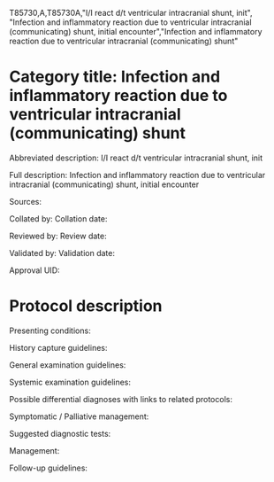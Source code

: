 T85730,A,T85730A,"I/I react d/t ventricular intracranial shunt, init", "Infection and inflammatory reaction due to ventricular intracranial (communicating) shunt, initial encounter","Infection and inflammatory reaction due to ventricular intracranial (communicating) shunt"
# Category title: Infection and inflammatory reaction due to ventricular intracranial (communicating) shunt

Abbreviated description: I/I react d/t ventricular intracranial shunt, init

Full description: Infection and inflammatory reaction due to ventricular intracranial (communicating) shunt, initial encounter

Sources:

Collated by:
Collation date:

Reviewed by:
Review date:

Validated by:
Validation date:

Approval UID:

# Protocol description

Presenting conditions:

History capture guidelines:

General examination guidelines:

Systemic examination guidelines:

Possible differential diagnoses with links to related protocols:

Symptomatic / Palliative management:

Suggested diagnostic tests:

Management:

Follow-up guidelines:

